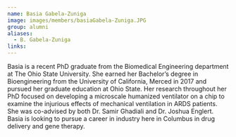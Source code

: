 ```yaml
---
name: Basia Gabela-Zuniga
image: images/members/basiaGabela-Zuniga.JPG
group: alumni
aliases:
  - B. Gabela-Zuniga
links:
---
```


Basia is a recent PhD graduate from the Biomedical Engineering department at The Ohio State University. She earned her Bachelor’s degree in Bioengineering from the University of California, Merced  in 2017 and pursued her graduate education at Ohio State. Her research throughout her PhD focused on developing a microscale humanized ventilator on a chip to examine the injurious effects of mechanical ventilation in ARDS patients. She was co-advised by both Dr. Samir Ghadiali and  Dr. Joshua Englert. Basia is looking to pursue a career in industry here in Columbus in drug delivery and gene therapy.
